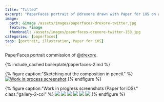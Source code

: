```yaml
---
title: "Tilted"
excerpt: "PaperFaces portrait of @drexore drawn with Paper for iOS on an iPad."
image: 
  path: &image /assets/images/paperfaces-drexore-twitter.jpg 
  feature: *image
  thumbnail: /assets/images/paperfaces-drexore-twitter-150.jpg
categories: [paperfaces]
tags: [portrait, illustration, Paper for iOS]
---
```


PaperFaces portrait commission of <a href="https://twitter.com/drexore">@drexore</a>.

{% include_cached boilerplate/paperfaces-2.md %}

{% figure caption:"Sketching out the composition in pencil." %}
[![Work in process screenshot](/assets/images/paperfaces-drexore-process-1-750.jpg)](/assets/images/paperfaces-drexore-process-1-lg.jpg)
{% endfigure %}

{% figure caption:"Work in progress screenshots (Paper for iOS)." class:"gallery-2-col" %}
[![](/assets/images/paperfaces-drexore-process-2-600.jpg)](/assets/images/paperfaces-drexore-process-2-lg.jpg)
[![](/assets/images/paperfaces-drexore-process-3-600.jpg)](/assets/images/paperfaces-drexore-process-3-lg.jpg)
[![](/assets/images/paperfaces-drexore-process-4-600.jpg)](/assets/images/paperfaces-drexore-process-4-lg.jpg)
[![](/assets/images/paperfaces-drexore-process-5-600.jpg)](/assets/images/paperfaces-drexore-process-5-lg.jpg)
[![](/assets/images/paperfaces-drexore-process-6-600.jpg)](/assets/images/paperfaces-drexore-process-6-lg.jpg)
[![](/assets/images/paperfaces-drexore-process-7-600.jpg)](/assets/images/paperfaces-drexore-process-7-lg.jpg)
{% endfigure %}
